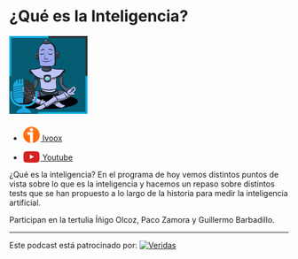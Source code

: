 # ¿Qué es la Inteligencia?

![](res/2024-07-16-08-17-10.png)

- [<img src="../../res/ivoox-icon-256.webp" alt="ivoox_logo" width="32" style="position: relative; top: 5px;"> Ivoox](https://go.ivoox.com/rf/104768211)
- [<img src="../../res/youtube-icon-256.png" alt="youtube_logo" width="32" style="position: relative; top: 10px;"> Youtube](https://youtu.be/u257mXBk_CQ?si=ddEy7GOd_QWIQSmM)

¿Qué es la inteligencia? En el programa de hoy vemos distintos puntos de vista sobre lo que es la inteligencia y hacemos un repaso sobre distintos tests que se han propuesto a lo largo de la historia para medir la inteligencia artificial.

Participan en la tertulia Íñigo Olcoz, Paco Zamora y Guillermo Barbadillo.

---

Este podcast está patrocinado por:  [<img src="https://veridas.com/wp-content/uploads/2021/08/VERIDAS-logo-azul-coral-rgb-592x131-1.png.webp" alt="Veridas" width="64" style="position: relative; top: 0px;">](https://veridas.com/)
